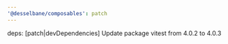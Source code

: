 ```yaml
---
'@desselbane/composables': patch
---
```


deps: [patch|devDependencies] Update package vitest from 4.0.2 to 4.0.3
